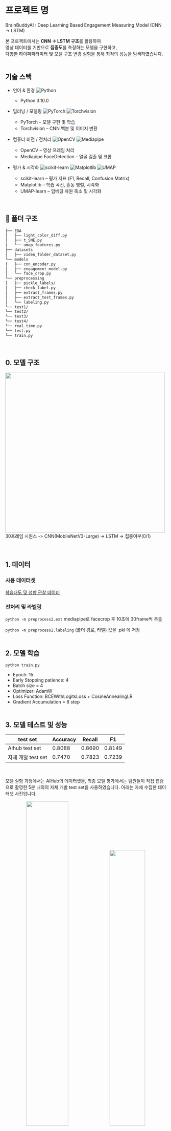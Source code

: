 # 프로젝트 명
BrainBuddyAI : Deep Learning Based Engagement Measuring Model (CNN → LSTM)

본 프로젝트에서는 **CNN → LSTM 구조**를 활용하여  
영상 데이터를 기반으로 **집중도**를 측정하는 모델을 구현하고,  
다양한 하이퍼파라미터 및 모델 구조 변경 실험을 통해 최적의 성능을 탐색하였습니다.
<br><br>

## 기술 스택
- 언어 & 환경
![Python](https://img.shields.io/badge/Python-3.10+-blue?logo=python&logoColor=white)
	- Python 3.10.0

- 딥러닝 / 모델링
![PyTorch](https://img.shields.io/badge/PyTorch-%23EE4C2C.svg?logo=pytorch&logoColor=white)
![Torchvision](https://img.shields.io/badge/Torchvision-%23EE4C2C.svg?logo=pytorch&logoColor=white)
	- PyTorch – 모델 구현 및 학습
	- Torchvision – CNN 백본 및 이미지 변환

- 컴퓨터 비전 / 전처리
![OpenCV](https://img.shields.io/badge/OpenCV-%23white.svg?logo=opencv&logoColor=black)
![Mediapipe](https://img.shields.io/badge/Mediapipe-4285F4?logo=google&logoColor=white)
	- OpenCV – 영상 프레임 처리
	- Mediapipe FaceDetection – 얼굴 검출 및 크롭

- 평가 & 시각화
![scikit-learn](https://img.shields.io/badge/scikit--learn-F7931E.svg?logo=scikit-learn&logoColor=white)
![Matplotlib](https://img.shields.io/badge/Matplotlib-013243.svg?logo=plotly&logoColor=white)
![UMAP](https://img.shields.io/badge/UMAP--learn-5D3FD3.svg?logo=python&logoColor=white)
	- scikit-learn – 평가 지표 (F1, Recall, Confusion Matrix)
	- Matplotlib – 학습 곡선, 혼동 행렬, 시각화
	- UMAP-learn – 임베딩 차원 축소 및 시각화
<br>

## 📂 폴더 구조
```bash
├── EDA
│   ├── light_color_diff.py
│   ├── t_SNE.py
│   └── umap_features.py
├── datasets
│   ├── video_folder_dataset.py
└── models
│   ├── cnn_encoder.py
│   ├── engagement_model.py
│   └── face_crop.py
└── preprocessing
│   ├── pickle_labels/
│   ├── check_label.py
│   ├── extract_frames.py
│   ├── extract_test_frames.py
│   └── labeling.py
└── test1/
└── test2/
└── test3/
└── test4/
└── real_time.py
└── test.py
└── train.py
``` 
<br>

## 0. 모델 구조
<img src="https://github.com/user-attachments/assets/4aace760-7b52-4cb1-bda2-6202143f7e62" width="500" ><br>
30프레임 시퀀스 -> CNN(MobileNetV3-Large) -> LSTM -> 집중여부(0/1)
<br><br><br>

## 1. 데이터 
### 사용 데이터셋
[학습태도 및 성향 관찰 데이터](https://www.aihub.or.kr/aihubdata/data/view.do?currMenu=115&topMenu=100&aihubDataSe=realm&dataSetSn=71715)
<br>

### 전처리 및 라벨링
`python -m preprocess2.ext` mediapipe로 facecrop 후 10초에 30frame씩 추출

`python -m preprocess2.labeling` (폴더 경로, 라벨) 값을 .pkl 에 저장
<br><br>

## 2. 모델 학습
`python train.py`
- Epoch: 15
- Early Stopping patience: 4
- Batch size = 4
- Optimizer: AdamW
- Loss Function: BCEWithLogitsLoss + CosineAnnealingLR
- Gradient Accumulation = 8 step
<br><br>
 
## 3. 모델 테스트 및 성능
 
| test set |  Accuracy | Recall | F1 |
| --- |--- | --- | --- |
| AIhub test set | 0.8088 | 0.8690 | 0.8149 |
| 자체 개발 test set | 0.7470 | 0.7823 | 0.7239 |

<br>

모델 실험 과정에서는 AIHub의 데이터셋을, 최종 모델 평가에서는 팀원들이 직접 웹캠으로 촬영한 5분 내외의 자체 개발 test set을 사용하였습니다. 아래는 자체 수집한 데이터셋 사진입니다.
<br>
<p align="center">
  <img src="https://github.com/user-attachments/assets/f10c8132-fd12-48e8-a942-6c880c4e3ae9" width="51%">
  <img src="https://github.com/user-attachments/assets/e21fd614-98ae-430b-bffc-8d64eddc1d8f" width="47%">
</p>

<br><br>

## 4. 직접 로컬에서 실행해보기
1. "best_model.pt"를 다운로드
2. `real_time.py`의 CKPT_PATH에 해당 .pt 경로 지정
3. `python real_time.py`<br>
   *T_WINDOW와 STRIDE_SEC를 바꾸어 윈도우 크기, 추론 시간을 조정할 수 있습니다.<br>
   *현재는 30프레임단위로 5초마다 추론하는 방식으로 구성되어 있어, 집중도 화면의 결과값에 딜레이가 있을 수 있습니다.<br>
 <br>
 <br>


